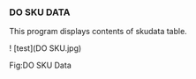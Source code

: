 ### DO SKU DATA

This program displays contents of skudata table.

! \[test\]\(DO SKU.jpg\)

Fig:DO SKU Data

